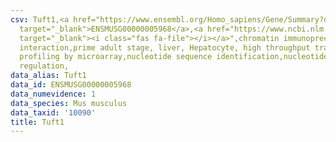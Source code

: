 ```yaml
---
csv: Tuft1,<a href="https://www.ensembl.org/Homo_sapiens/Gene/Summary?db=core;g=ENSMUSG00000005968"
  target="_blank">ENSMUSG00000005968</a>,<a href="https://www.ncbi.nlm.nih.gov/pubmed/23834426"
  target="_blank"><i class="fas fa-file"></i></a>",chromatin immunoprecipitation assay,direct
  interaction,prime adult stage, liver, Hepatocyte, high throughput transcription
  profiling by microarray,nucleotide sequence identification,nucleotide sequence identification,transcriptional
  regulation,
data_alias: Tuft1
data_id: ENSMUSG00000005968
data_numevidence: 1
data_species: Mus musculus
data_taxid: '10090'
title: Tuft1
---
```

